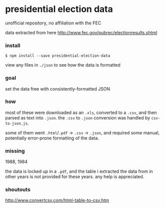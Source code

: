 # presidential election data

unofficial repository, no affiliation with the FEC

data extracted from here http://www.fec.gov/pubrec/electionresults.shtml

### install

```shell
$ npm install --save presidential-election-data
```

view any files in `./json` to see how the data is formatted

### goal

set the data free with consistently-formatted JSON

### how

most of these were downloaded as an `.xls`, converted to a `.csv`, and then parsed as text into `.json`. the `.csv` to `.json` conversion was handled by `csv-to-json.js`.

some of them went `.html`/`.pdf` -> `.csv` -> `.json`, and required some manual, potentially error-prone formatting of the data.

### missing

1988, 1984

the data is locked up in a `.pdf`, and the table i extracted the data from in other years is not provided for these years. any help is appreciated.

### shoutouts

http://www.convertcsv.com/html-table-to-csv.htm
